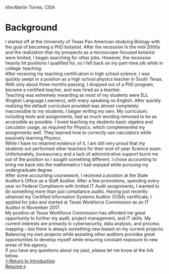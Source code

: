 title:Martin Torres, CISA  
# Background #
I started off at the University of Texas Pan American studying Biology with the goal of becoming a PhD botanist. After the recession in the mid-2000s and the realization that my prospects as a microscope-focused botanist were limited, I began searching for other jobs. However, the recession heavily hit positions I qualified for, so I fell back on my part-time job while in college: teaching.  
After receiving my teaching certification in high school science, I was quickly swept in a position as a high school physics teacher in South Texas. With only about three months passing, I dropped out of a PhD program, became a certified teacher, and was hired as a teacher.  
Teaching was extremely rewarding as most of my students were ELL (English Language Learners), with many speaking no English. After quickly realizing the default curriculum provided was almost completely inaccessible to my students, I began writing my own. My curriculum, including tests and assignments, had as much wording removed to be as accessible as possible. I loved teaching my students basic algebra and calculator usage, as required for Physics, which complemented my assignments well. They learned how to correctly use calculators while passively learning Physics.  
While I have no retained evidence of it, I am still very proud that my students out performed other teachers for their end-of-year Science exam. Unfortunately, bureaucracy and a lack of administrative support burnt me out of the position so I sought something different. I chose accounting to bring me back into the mathematics I had enjoyed while pursuing my undergraduate degree.  
After some accounting coursework, I received a position at the State Auditor’s Office as a Staff Auditor. After a few promotions, spending every year on Federal Compliance with limited IT Audit assignments, I wanted to do something more than just compliance audits. Having just recently obtained my Certified Information Systems Auditor (CISA) certificate, I applied for jobs and started at Texas Workforce Commission as an IT Auditor in November 2017.  
My position at Texas Workforce Commission has afforded me great opportunity to further my audit, project management, and IT skills. My current interests are primarily in cybersecurity, data analysis, and process mapping – but there is always something new based on my current projects. Balancing my own projects while assisting other auditors provides great opportunities to develop myself while ensuring constant exposure to new areas of the agency.  
If you have any questions about my past, please let me know at the link below.  
[<-Return to Introduction](./)  
[Resume->](./resume)
